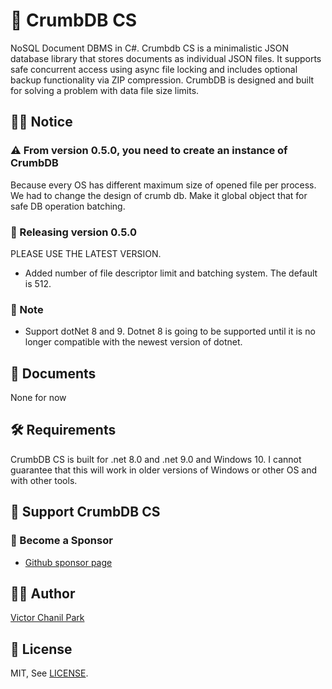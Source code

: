 # 🥇 CrumbDB CS
NoSQL Document DBMS in C#. Crumbdb CS is a minimalistic JSON database library that stores documents as individual JSON files. It supports safe concurrent access using async file locking and includes optional backup functionality via ZIP compression. CrumbDB is designed and built for solving a problem with data file size limits.

## 👨‍🏫 Notice
### ⚠️ From version 0.5.0, you need to create an instance of CrumbDB
Because every OS has different maximum size of opened file per process. We had to change the design of crumb db.
Make it global object that for safe DB operation batching.

### 🎉 Releasing version 0.5.0
PLEASE USE THE LATEST VERSION.
- Added number of file descriptor limit and batching system. The default is 512.

### 📢 Note
- Support dotNet 8 and 9. Dotnet 8 is going to be supported until it is no longer compatible with the newest version of dotnet.

## 📖 Documents
None for now

## 🛠 Requirements

CrumbDB CS is built for .net 8.0 and .net 9.0 and Windows 10. I cannot guarantee that this will work in older versions of Windows or other OS and with other tools.

## 💪 Support CrumbDB CS

### 👼 Become a Sponsor

- [Github sponsor page](https://github.com/sponsors/opdev1004)

## 👨‍💻 Author

[Victor Chanil Park](https://github.com/opdev1004)

## 💯 License

MIT, See [LICENSE](./LICENSE).
